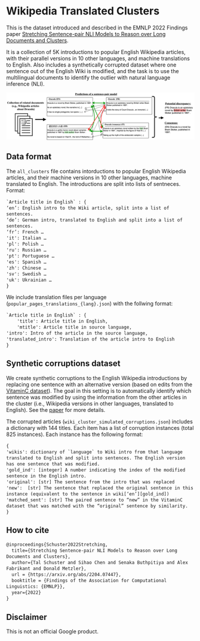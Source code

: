 # Wikipedia Translated Clusters
This is the dataset introduced and described in the EMNLP 2022 Findings paper [Stretching Sentence-pair NLI Models to Reason over Long Documents and Clusters](https://arxiv.org/abs/2204.07447).

It is a collection of 5K introductions to popular English Wikipedia articles, with their parallel versions in 10 other languages, and machine translations to English. Also includes a synthetically corrupted dataset where one sentence out of the English Wiki is modified, and the task is to use the multilingual documents to identify the outlier with natural language inference (NLI).

![Cluster nli](cluster_nli.png)

## Data format

The `all_clusters` file contains intorductions to popular English Wikipedia articles, and their machine versions in 10 other languages, machine translated to English. The introductions are split into lists of sentneces. Format:
```
`Article title in English` : {
‘en’: English intro to the Wiki article, split into a list of sentences.
‘de’: German intro, translated to English and split into a list of sentences.
‘fr’: French …
'it': Italian …
'pl': Polish …
'ru': Russian … 
'pt': Portuguese …
'es': Spanish …
'zh': Chinese …
'sv': Swedish …
'uk': Ukrainian …
}
```

We include translation files per language (`popular_pages_translations_{lang}.json`) with the follwing format:
```
`Article title in English` : {
	'title': Article title in English,
 	'mtitle': Article title in source language,
'intro': Intro of the article in the source language,
'translated_intro': Translation of the article intro to English
}
```

## Synthetic corruptions dataset
We create synthetic corruptions to the English Wikipedia introductions by replacing one sentence with an alternative version (based on edits from the [VitaminC dataset](https://github.com/TalSchuster/VitaminC)). The goal in this setting is to automatically identify which sentence was modified by using the information from the other articles in the cluster (i.e., Wikipedia versions in other languages, translated to English). See the [paper](https://arxiv.org/abs/2204.07447) for more details.

The corrupted articles (`wiki_cluster_simulated_corruptions.json`) includes a dictionary with 144 titles. Each item has a list of corruption instances (total 825 instances). Each instance has the following format:
```
{
'wikis': dictionary of `language` to Wiki intro from that language translated to English and split into sentences. The English version has one sentence that was modified.
'gold_ind': [integer] A number indicating the index of the modified sentence in the English intro.
'original': [str] The sentence from the intro that was replaced
'new':  [str] The sentence that replaced the original sentence in this instance (equivalent to the sentence in wiki[‘en’][gold_ind])
'matched_sent': [str] The paired sentence to “new” in the VitaminC dataset that was matched with the “original” sentence by similarity.
}
```



## How to cite

```
@inproceedings{Schuster2022Stretching,
  title={Stretching Sentence-pair NLI Models to Reason over Long Documents and Clusters},
  author={Tal Schuster and Sihao Chen and Senaka Buthpitiya and Alex Fabrikant and Donald Metzler},
  url = {https://arxiv.org/abs/2204.07447},
  booktitle = {Findings of the Association for Computational Linguistics: {EMNLP}},
  year={2022}
}
```


## Disclaimer

This is not an official Google product.
